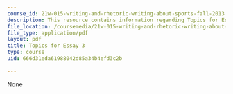 ```yaml
---
course_id: 21w-015-writing-and-rhetoric-writing-about-sports-fall-2013
description: This resource contains information regarding Topics for Essay 3.
file_location: /coursemedia/21w-015-writing-and-rhetoric-writing-about-sports-fall-2013/666d31eda61988042d85a34b4efd3c2b_MIT21W_015F13_Esay_3_Topc.pdf
file_type: application/pdf
layout: pdf
title: Topics for Essay 3
type: course
uid: 666d31eda61988042d85a34b4efd3c2b

---
```

None